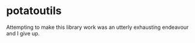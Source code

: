 # potatoutils
Attempting to make this library work was an utterly exhausting endeavour and I give up.
